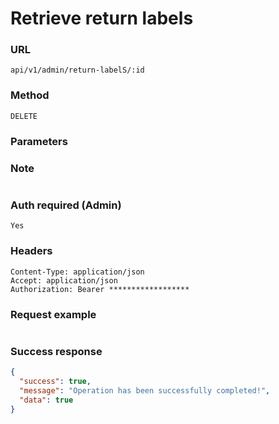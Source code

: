 # Retrieve return labels

### URL

```text
api/v1/admin/return-labelS/:id
```

### Method

```text
DELETE
```

### Parameters


### Note

```text

```

### Auth required (Admin)

```text
Yes
```

### Headers

```text
Content-Type: application/json
Accept: application/json
Authorization: Bearer ******************
```

### Request example

```json

```

### Success response

```json
{
  "success": true,
  "message": "Operation has been successfully completed!",
  "data": true
}
```
